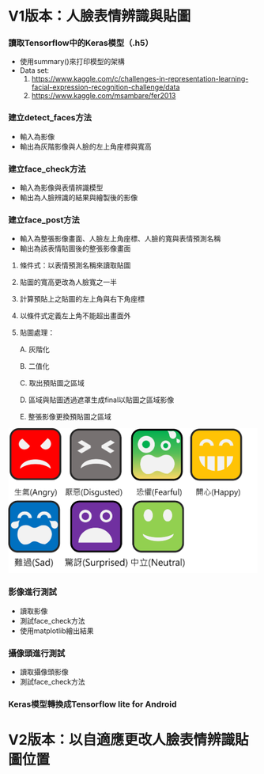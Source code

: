 # V1版本：人臉表情辨識與貼圖

### 讀取Tensorflow中的Keras模型（.h5）
* 使用summary()來打印模型的架構
* Data set: 
    1. https://www.kaggle.com/c/challenges-in-representation-learning-facial-expression-recognition-challenge/data
    2. https://www.kaggle.com/msambare/fer2013

### 建立detect_faces方法
* 輸入為影像
* 輸出為灰階影像與人臉的左上角座標與寬高

### 建立face_check方法
* 輸入為影像與表情辨識模型
* 輸出為人臉辨識的結果與繪製後的影像

### 建立face_post方法
* 輸入為整張影像畫面、人臉左上角座標、人臉的寬與表情預測名稱
* 輸出為該表情貼圖後的整張影像畫面
1. 條件式：以表情預測名稱來讀取貼圖
2. 貼圖的寬高更改為人臉寬之一半
3. 計算預貼上之貼圖的左上角與右下角座標
4. 以條件式定義左上角不能超出畫面外
5. 貼圖處理：

    A. 灰階化
    
    B. 二值化 
    
    C. 取出預貼圖之區域
    
    D. 區域與貼圖透過遮罩生成final以貼圖之區域影像
    
    E. 整張影像更換預貼圖之區域
 <img src="https://raw.githubusercontent.com/j82887/Face-Detection/master/00_Image/Total_Second.png" width="800">
 
### 影像進行測試
* 讀取影像
* 測試face_check方法
* 使用matplotlib繪出結果

### 攝像頭進行測試
* 讀取攝像頭影像
* 測試face_check方法

### Keras模型轉換成Tensorflow lite for Android

# V2版本：以自適應更改人臉表情辨識貼圖位置
